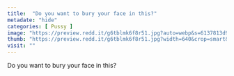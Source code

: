 ```yaml
---
title:  "Do you want to bury your face in this?"
metadate: "hide"
categories: [ Pussy ]
image: "https://preview.redd.it/g6tblmk6f8r51.jpg?auto=webp&s=6137813d90286acf370f57adb5693f14b87459ea"
thumb: "https://preview.redd.it/g6tblmk6f8r51.jpg?width=640&crop=smart&auto=webp&s=cdc0aad5a5707e353689df6c1674f2848896405d"
visit: ""
---
```

Do you want to bury your face in this?

